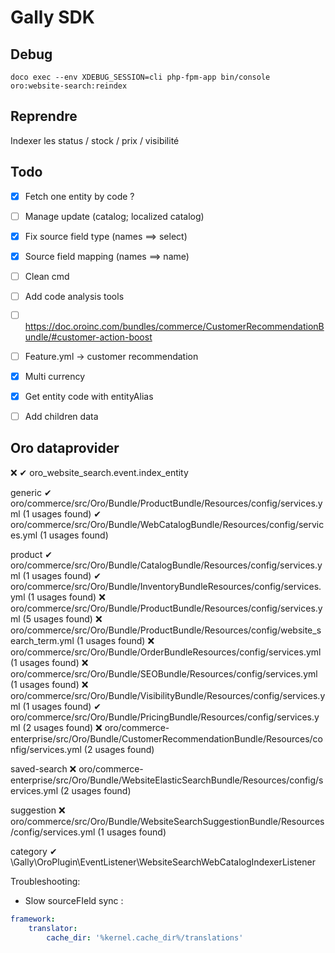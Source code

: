 # Gally SDK

## Debug 

```shell
doco exec --env XDEBUG_SESSION=cli php-fpm-app bin/console oro:website-search:reindex
```

## Reprendre

Indexer les status / stock / prix / visibilité
    
## Todo

- [x] Fetch one entity by code ?
- [ ] Manage update (catalog; localized catalog)
- [x] Fix source field type (names ==> select)
- [x] Source field mapping (names ==> name)
- [ ] Clean cmd
- [ ] Add code analysis tools
- [ ] https://doc.oroinc.com/bundles/commerce/CustomerRecommendationBundle/#customer-action-boost
- [ ] Feature.yml -> customer recommendation
- [x] Multi currency
- [x] Get entity code with entityAlias
- [ ] Add children data


## Oro dataprovider



❌ ✔  oro_website_search.event.index_entity

generic
    ✔ oro/commerce/src/Oro/Bundle/ProductBundle/Resources/config/services.yml                           (1 usages found)
    ✔ oro/commerce/src/Oro/Bundle/WebCatalogBundle/Resources/config/services.yml                        (1 usages found)

product
    ✔ oro/commerce/src/Oro/Bundle/CatalogBundle/Resources/config/services.yml                           (1 usages found)
    ✔ oro/commerce/src/Oro/Bundle/InventoryBundleResources/config/services.yml                          (1 usages found)
    ❌ oro/commerce/src/Oro/Bundle/ProductBundle/Resources/config/services.yml                           (5 usages found)
    ❌ oro/commerce/src/Oro/Bundle/ProductBundle/Resources/config/website_search_term.yml                (1 usages found)
    ❌ oro/commerce/src/Oro/Bundle/OrderBundleResources/config/services.yml                              (1 usages found)
    ❌ oro/commerce/src/Oro/Bundle/SEOBundle/Resources/config/services.yml                               (1 usages found)
    ❌ oro/commerce/src/Oro/Bundle/VisibilityBundle/Resources/config/services.yml                        (1 usages found)
    ✔ oro/commerce/src/Oro/Bundle/PricingBundle/Resources/config/services.yml                           (2 usages found)
    ❌ oro/commerce-enterprise/src/Oro/Bundle/CustomerRecommendationBundle/Resources/config/services.yml (2 usages found)

saved-search
    ❌ oro/commerce-enterprise/src/Oro/Bundle/WebsiteElasticSearchBundle/Resources/config/services.yml   (2 usages found)

suggestion
    ❌ oro/commerce/src/Oro/Bundle/WebsiteSearchSuggestionBundle/Resources/config/services.yml           (1 usages found)

category
    ✔ \Gally\OroPlugin\EventListener\WebsiteSearchWebCatalogIndexerListener



Troubleshooting:

- Slow sourceFIeld sync :
```yml
framework:
    translator:
        cache_dir: '%kernel.cache_dir%/translations'
```
